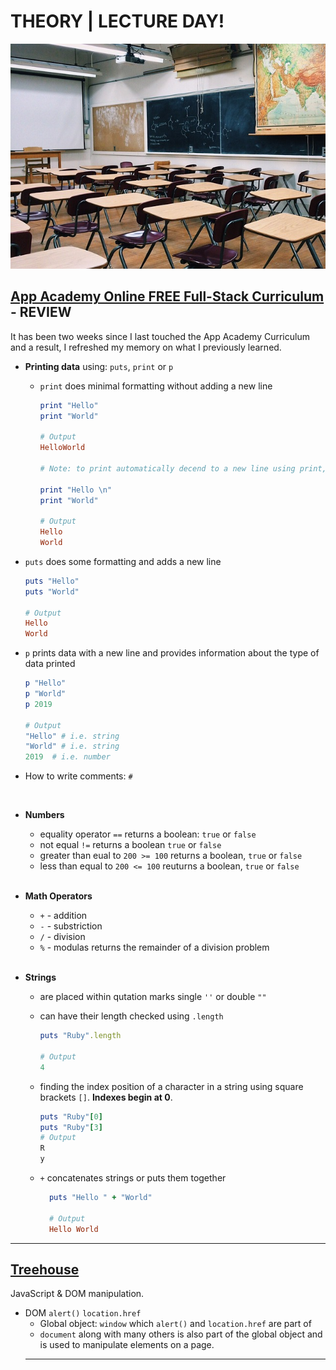# THEORY | LECTURE DAY!
![Classroom](img/classroom.jpg)
<br>

## [App Academy Online FREE Full-Stack Curriculum](https://open.appacademy.io) - REVIEW
It has been two weeks since I last touched the App Academy Curriculum and a result, I refreshed my memory on what I previously learned.
 
* **Printing data** using: `puts`, `print` or `p`
  * `print` does minimal formatting without adding a new line
    ```ruby
    print "Hello"
    print "World"

    # Output
    HelloWorld

    # Note: to print automatically decend to a new line using print, a \n will be required at the end of the string like this:

    print "Hello \n"
    print "World"

    # Output
    Hello 
    World
    ``` 
* `puts` does some formatting and adds a new line
  ```ruby
  puts "Hello"
  puts "World"

  # Output
  Hello
  World
  ```
* `p` prints data with a new line and provides information about the type of data printed
  ```ruby
  p "Hello"
  p "World"
  p 2019

  # Output
  "Hello" # i.e. string
  "World" # i.e. string
  2019  # i.e. number
  ```

* How to write comments: `#`
<br>

* **Numbers**
  * equality operator `==` returns a boolean: `true` or `false`
  * not equal `!=` returns a boolean `true` or `false` 
  * greater than eual to `200 >= 100` returns a boolean, `true` or `false`
  * less than equal to `200 <= 100` reuturns a boolean, `true` or `false`
  <br>

* **Math Operators**
  * `+` - addition
  * `-` - substriction
  * `/` - division
  * `%` - modulas returns the remainder of a division problem
  <br>
 
* **Strings** 
  * are placed within qutation marks single `''` or double `""`
  * can have their length checked using `.length`
    ```ruby
    puts "Ruby".length

    # Output
    4
    ```

  * finding the index position of a character in a string using square brackets `[]`. **Indexes begin at 0**.
    ```ruby
    puts "Ruby"[0]
    puts "Ruby"[3]
    # Output
    R
    y
    ```

  * `+` concatenates strings or puts them together
    ```ruby
      puts "Hello " + "World"

      # Output
      Hello World
    ```
<hr>

## [Treehouse]() 
JavaScript & DOM manipulation.

* DOM
  `alert()`
  `location.href`
  * Global object: `window` which `alert()` and `location.href` are part of
  * `document` along with many others is also part of the global object and is used to manipulate elements on a page.
  <hr>

  